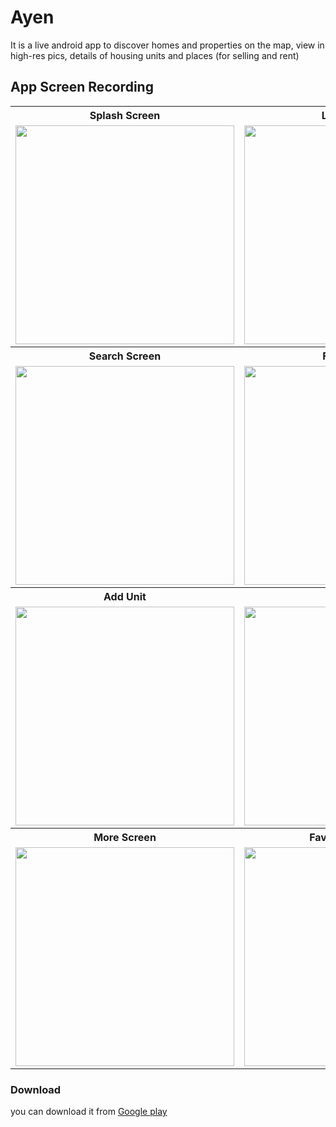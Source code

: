 # Ayen
It is a live android app to discover homes and properties on the map, view in high-res pics, details of housing units and places (for selling and rent)


## App Screen Recording
 <table>
  <tr>
    <th>Splash Screen </th>
    <th>Login Screen</th>
    <th>Home Screen</th>
    <th>Unit preview in map</th>
  </tr>
  <tr>
    <td><img src="https://github.com/hamza94max/Ayen/assets/54688005/1a641dd6-644d-4cec-ab3b-1c054d627683" width="350"></td>
    <td><img src="https://github.com/hamza94max/Ayen/assets/54688005/d5d01f3a-aeb7-4b3a-a074-4e4ba188ee2b" width="350"></td>
    <td><img src="https://github.com/hamza94max/Ayen/assets/54688005/02d0be46-a25e-4c87-afca-5b0f6e34ba63" width="350"></td>
    <td><img src="https://github.com/hamza94max/Ayen/assets/54688005/01537f40-e802-4d37-b844-6bd40eed346e" width="350"></td>
  </tr>
  <tr>
    <th>Search Screen</th>
    <th>Filter Screen</th>
    <th>Unit Details </th>
    <th>Unit Details 2</th>
    
  </tr>
  <tr>
    <td><img src="https://github.com/hamza94max/Ayen/assets/54688005/a3d977bc-03ec-4ae5-8158-352207c93146" width="350"></td>
    <td><img src="https://github.com/hamza94max/Ayen/assets/54688005/5da7f454-a034-47d8-909b-7724bddcdd4a" width="350"></td>
    <td><img src="https://github.com/hamza94max/Ayen/assets/54688005/51ec2c33-3eeb-4bc8-b19b-c13308b38ed1" width="350"></td>
    <td><img src="https://github.com/hamza94max/Ayen/assets/54688005/b7e135bf-05fd-4ad1-a22b-ba7bf8f3fb5f" width="350"></td>
    

    
  </tr>

 <tr>
    <th>Add Unit</th>
    <th>Add Unit 2</th>
    <th>Add Place</th>
    <th>Add new place</th>
  </tr>
  <tr>
    <td><img src="https://github.com/hamza94max/Ayen/assets/54688005/abc85102-6cf0-4186-9757-30d6236230f3" width="350"></td>
    <td><img src="https://github.com/hamza94max/Ayen/assets/54688005/ddbb8f3a-8fc4-43c6-b450-8b821ede88b8" width="350"></td>
    <td><img src="https://github.com/hamza94max/Ayen/assets/54688005/0657f5b4-98b2-415c-baed-58b86c2ea857" width="350"></td>
    <td><img src="https://github.com/hamza94max/Ayen/assets/54688005/7c80888d-3d8b-4089-baaa-789726ba64a7" width="350"></td>

    
  </tr>


   <tr>
    <th>More Screen</th>
    <th>Favourites Screen </th>
    <th>My Housing units</th>
    <th>Contact us</th>
  </tr>
  <tr>
    <td><img src="https://github.com/hamza94max/Ayen/assets/54688005/117172a7-c27a-433a-89f1-bc0ac9ebaced" width="350"></td>
    <td><img src="https://github.com/hamza94max/Ayen/assets/54688005/7dba373a-6a54-4fd3-93b1-4f8f97445f26" width="350"></td>
    <td><img src="https://github.com/hamza94max/Ayen/assets/54688005/18277d38-b83a-47d3-b352-451ff806deb7" width="350"></td>
    <td><img src="https://github.com/hamza94max/Ayen/assets/54688005/1c00ecf8-ff0d-4056-8af6-a59cdaf7629a" width="350"></td>

    
  </tr>



  
</table> 

### Download 
you can download it from [Google play](https://play.google.com/store/apps/details?id=com.schemecode.ayen)



